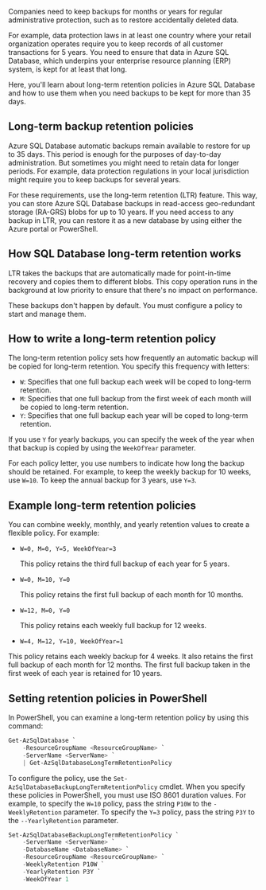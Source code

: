 Companies need to keep backups for months or years for regular administrative protection, such as to restore accidentally deleted data.

For example, data protection laws in at least one country where your retail organization operates require you to keep records of all customer transactions for 5 years. You need to ensure that data in Azure SQL Database, which underpins your enterprise resource planning (ERP) system, is kept for at least that long.

Here, you'll learn about long-term retention policies in Azure SQL Database and how to use them when you need backups to be kept for more than 35 days.

## Long-term backup retention policies

Azure SQL Database automatic backups remain available to restore for up to 35 days. This period is enough for the purposes of day-to-day administration. But sometimes you might need to retain data for longer periods. For example, data protection regulations in your local jurisdiction might require you to keep backups for several years.

For these requirements, use the long-term retention (LTR) feature. This way, you can store Azure SQL Database backups in read-access geo-redundant storage (RA-GRS) blobs for up to 10 years. If you need access to any backup in LTR, you can restore it as a new database by using either the Azure portal or PowerShell.

## How SQL Database long-term retention works

LTR takes the backups that are automatically made for point-in-time recovery and copies them to different blobs. This copy operation runs in the background at low priority to ensure that there's no impact on performance. 

These backups don't happen by default. You must configure a policy to start and manage them. 

## How to write a long-term retention policy

The long-term retention policy sets how frequently an automatic backup will be copied for long-term retention. You specify this frequency with letters:

- `W`: Specifies that one full backup each week will be coped to long-term retention.
- `M`: Specifies that one full backup from the first week of each month will be copied to long-term retention.
- `Y`: Specifies that one full backup each year will be coped to long-term retention.

If you use `Y` for yearly backups, you can specify the week of the year when that backup is copied by using the `WeekOfYear` parameter.

For each policy letter, you use numbers to indicate how long the backup should be retained. For example, to keep the weekly backup for 10 weeks, use `W=10`. To keep the annual backup for 3 years, use `Y=3`.

## Example long-term retention policies

You can combine weekly, monthly, and yearly retention values to create a flexible policy. For example:

- `W=0, M=0, Y=5, WeekOfYear=3`

    This policy retains the third full backup of each year for 5 years.

- `W=0, M=10, Y=0`

    This policy retains the first full backup of each month for 10 months.

- `W=12, M=0, Y=0`

    This policy retains each weekly full backup for 12 weeks.

- `W=4, M=12, Y=10, WeekOfYear=1`

This policy retains each weekly backup for 4 weeks. It also retains the first full backup of each month for 12 months. The first full backup taken in the first week of each year is retained for 10 years.

## Setting retention policies in PowerShell

In PowerShell, you can examine a long-term retention policy by using this command:

``` powershell
Get-AzSqlDatabase `
    -ResourceGroupName <ResourceGroupName> `
    -ServerName <ServerName> `
    | Get-AzSqlDatabaseLongTermRetentionPolicy
```

To configure the policy, use the `Set-AzSqlDatabaseBackupLongTermRetentionPolicy` cmdlet. When you specify these policies in PowerShell, you must use ISO 8601 duration values. For example, to specify the `W=10` policy, pass the string `P10W` to the `-WeeklyRetention` parameter. To specify the `Y=3` policy, pass the string `P3Y` to the `--YearlyRetention` parameter.

``` powershell
Set-AzSqlDatabaseBackupLongTermRetentionPolicy `
    -ServerName <ServerName> `
    -DatabaseName <DatabaseName> `
    -ResourceGroupName <ResourceGroupName> `
    -WeeklyRetention P10W `
    -YearlyRetention P3Y `
    -WeekOfYear 1
```